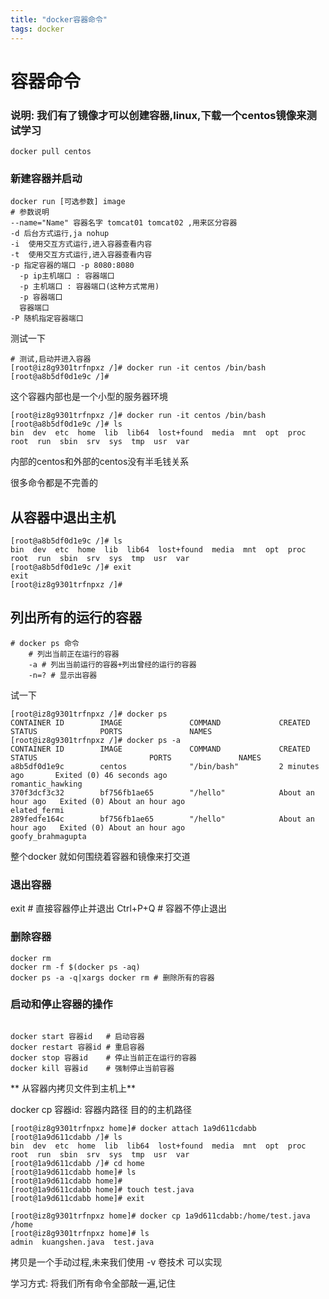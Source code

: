 ```yaml
---
title: "docker容器命令"
tags: docker 
---
```




# 容器命令
### 说明: 我们有了镜像才可以创建容器,linux,下载一个centos镜像来测试学习 
```shell script
docker pull centos
```

### 新建容器并启动
```shell script
docker run [可选参数] image
# 参数说明
--name="Name" 容器名字 tomcat01 tomcat02 ,用来区分容器
-d 后台方式运行,ja nohup
-i  使用交互方式运行,进入容器查看内容
-t  使用交互方式运行,进入容器查看内容
-p 指定容器的端口 -p 8080:8080
  -p ip主机端口 : 容器端口
  -p 主机端口 : 容器端口(这种方式常用)
  -p 容器端口
  容器端口
-P 随机指定容器端口
```

测试一下
```shell script
# 测试,启动并进入容器
[root@iz8g9301trfnpxz /]# docker run -it centos /bin/bash
[root@a8b5df0d1e9c /]# 

```
这个容器内部也是一个小型的服务器环境
```shell script
[root@iz8g9301trfnpxz /]# docker run -it centos /bin/bash
[root@a8b5df0d1e9c /]# ls
bin  dev  etc  home  lib  lib64  lost+found  media  mnt  opt  proc  root  run  sbin  srv  sys  tmp  usr  var

```
内部的centos和外部的centos没有半毛钱关系

很多命令都是不完善的
## 从容器中退出主机
```shell script
[root@a8b5df0d1e9c /]# ls
bin  dev  etc  home  lib  lib64  lost+found  media  mnt  opt  proc  root  run  sbin  srv  sys  tmp  usr  var
[root@a8b5df0d1e9c /]# exit
exit
[root@iz8g9301trfnpxz /]# 

```
## 列出所有的运行的容器
```shell script
# docker ps 命令
    # 列出当前正在运行的容器
    -a # 列出当前运行的容器+列出曾经的运行的容器
    -n=? # 显示出容器
```
试一下
```shell script
[root@iz8g9301trfnpxz /]# docker ps
CONTAINER ID        IMAGE               COMMAND             CREATED             STATUS              PORTS               NAMES
[root@iz8g9301trfnpxz /]# docker ps -a
CONTAINER ID        IMAGE               COMMAND             CREATED             STATUS                         PORTS               NAMES
a8b5df0d1e9c        centos              "/bin/bash"         2 minutes ago       Exited (0) 46 seconds ago                          romantic_hawking
370f3dcf3c32        bf756fb1ae65        "/hello"            About an hour ago   Exited (0) About an hour ago                       elated_fermi
289fedfe164c        bf756fb1ae65        "/hello"            About an hour ago   Exited (0) About an hour ago                       goofy_brahmagupta

```
整个docker 就如何围绕着容器和镜像来打交道
### 退出容器
exit # 直接容器停止并退出
Ctrl+P+Q # 容器不停止退出
### 删除容器
```shell script
docker rm
docker rm -f $(docker ps -aq)
docker ps -a -q|xargs docker rm # 删除所有的容器
```

### 启动和停止容器的操作
```shell script

docker start 容器id   # 启动容器
docker restart 容器id # 重启容器
docker stop 容器id    # 停止当前正在运行的容器
docker kill 容器id    # 强制停止当前容器

```

** 从容器内拷贝文件到主机上**

docker cp 容器id: 容器内路径 目的的主机路径
```shell script
[root@iz8g9301trfnpxz home]# docker attach 1a9d611cdabb
[root@1a9d611cdabb /]# ls
bin  dev  etc  home  lib  lib64  lost+found  media  mnt  opt  proc  root  run  sbin  srv  sys  tmp  usr  var
[root@1a9d611cdabb /]# cd home
[root@1a9d611cdabb home]# ls
[root@1a9d611cdabb home]# 
[root@1a9d611cdabb home]# touch test.java
[root@1a9d611cdabb home]# exit
```
```shell script
[root@iz8g9301trfnpxz home]# docker cp 1a9d611cdabb:/home/test.java /home
[root@iz8g9301trfnpxz home]# ls
admin  kuangshen.java  test.java
```

拷贝是一个手动过程,未来我们使用 -v 卷技术 可以实现

学习方式: 将我们所有命令全部敲一遍,记住